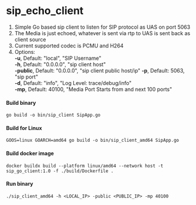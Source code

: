 # sip_echo_client
1. Simple Go based sip client to listen for SIP protocol as UAS on port 5063
2. The Media is just echoed, whatever is sent via rtp to UAS is sent back as client source
3. Current supported codec is PCMU and H264
4. Options:  
   **-u**, Default: "local", "SIP Username"    
   **-h**, Default: "0.0.0.0", "sip client host"  
   **-public**, Default: "0.0.0.0", "sip client public host/ip"
   **-p**, Default: 5063, "sip port"   
   **-d**, Default: "info", "Log Level: trace/debug/info"  
   **-mp**, Default: 40100, "Media Port Starts from and next 100 ports" 

#### Build binary
`go build -o bin/sip_client SipApp.go`

#### Build for Linux
`GOOS=linux GOARCH=amd64 go build -o bin/sip_client_amd64 SipApp.go`

#### Build docker image
`docker buildx build --platform linux/amd64 --network host -t sip_go_client:1.0 -f ./build/Dockerfile .`

#### Run binary 
`./sip_client_amd64 -h <LOCAL_IP> -public <PUBLIC_IP> -mp 40100`